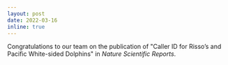```yaml
---
layout: post
date: 2022-03-16
inline: true
---
```


Congratulations to our team on the publication of "Caller ID for Risso’s and Pacific White-sided Dolphins" in *Nature Scientific Reports*.
